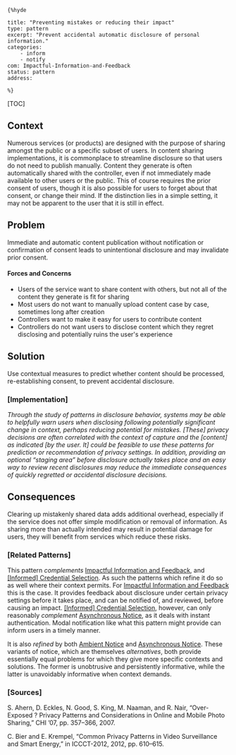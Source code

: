     {%hyde

    title: "Preventing mistakes or reducing their impact"
    type: pattern
    excerpt: "Prevent accidental automatic disclosure of personal information."
    categories:
        - inform
        - notify
    com: Impactful-Information-and-Feedback
    status: pattern
    address:

    %}

[TOC]

<!--### [Also Known As]-->
<!-- All other names the pattern is known by.-->



## Context
<!-- The situations in which the pattern may apply.-->
<!-- Aspects which constrain the solution, but are not modified by it. They affect the impact of different forces.-->

Numerous services (or products) are designed with the purpose of sharing amongst the public or a specific subset of users. In content sharing implementations, it is commonplace to streamline disclosure so that users do not need to publish manually. Content they generate is often automatically shared with the controller, even if not immediately made available to other users or the public. This of course requires the prior consent of users, though it is also possible for users to forget about that consent, or change their mind. If the distinction lies in a simple setting, it may not be apparent to the user that it is still in effect.

## Problem
<!-- The problem a pattern addresses, including a list of forces describing why a problem might be difficult to solve.-->

Immediate and automatic content publication without notification or confirmation of consent leads to unintentional disclosure and may invalidate prior consent.

#### Forces and Concerns
<!-- Implications in this problem which affect the appropriateness of a solution, and are affected by this pattern.-->
<!-- Forces should be highly visible for easy reference, where less obvious a dedicated section is recommended.-->
- Users of the service want to share content with others, but not all of the content they generate is fit for sharing
- Most users do not want to manually upload content case by case, sometimes long after creation
- Controllers want to make it easy for users to contribute content
- Controllers do not want users to disclose content which they regret disclosing and potentially ruins the user's experience

## Solution
<!-- A concise description of how the pattern addresses the problem.-->

Use contextual measures to predict whether content should be processed, re-establishing consent, to prevent accidental disclosure.

<!--### [Structure]-->
<!--A detailed specification of the structural aspects of the pattern. A class diagram if applicable.-->



### [Implementation]
<!--Guidelines for implementing the pattern; code fragments; suggested PETS; policy fragments.-->

_Through the study of patterns in disclosure behavior, systems may be able to helpfully warn users when disclosing following potentially significant change in context, perhaps reducing potential for mistakes. [These] privacy decisions are often correlated with the context of capture and the [content] as indicated [by the user. It] could be feasible to use these patterns for prediction or recommendation of privacy settings. In addition, providing an optional “staging area” before disclosure actually takes place and an easy way to review recent disclosures may reduce the immediate consequences of quickly regretted or accidental disclosure decisions._

## Consequences
<!--The advantages (benefits) and disadvantages (liabilities) of applying the pattern.-->

Clearing up mistakenly shared data adds additional overhead, especially if the service does not offer simple modification or removal of information. As sharing more than actually intended may result in potential damage for users, they will benefit from services which reduce these risks.

<!--### [Constraints]-->
<!-- limitations as a consequence of applying the pattern.-->



<!--## Examples-->
<!--Motivational example to see how the pattern is applied.-->



<!--### [Known Uses]-->
<!-- Pointers to various applications of the pattern.-->



<!--## See Also-->
<!-- Any pointers to relevant information, not contained in the subfields below.-->



### [Related Patterns]
<!-- Supporting and conflicting patterns-->

This pattern _complements_ [Impactful Information and Feedback](Impactful-Information-and-Feedback), and [[Informed] Credential Selection]([Informed]-Credential-Selection). As such the patterns which refine it do so as well where their context permits. For [Impactful Information and Feedback](Impactful-Information-and-Feedback) this is the case. It provides feedback about disclosure under certain privacy settings before it takes place, and can be notified of, and reviewed, before causing an impact. [[Informed] Credential Selection]([Informed]-Credential-Selection), however, can only reasonably _complement_ [Asynchronous Notice](Asynchronous-notice), as it deals with instant authentication. Modal notification like what this pattern might provide can inform users in a timely manner.

It is also _refined_ by both [Ambient Notice](Ambient-notice) and [Asynchronous Notice](Asynchronous-notice). These variants of notice, which are themselves _alternatives_, both provide essentially equal problems for which they give more specific contexts and solutions. The former is unobtrusive and persistently informative, while the latter is unavoidably informative when context demands.

### [Sources]
<!-- References to the original source of the pattern.-->

S. Ahern, D. Eckles, N. Good, S. King, M. Naaman, and R. Nair, “Over-Exposed ? Privacy Patterns and Considerations in Online and Mobile Photo Sharing,” CHI ’07, pp. 357–366, 2007.

C. Bier and E. Krempel, “Common Privacy Patterns in Video Surveillance and Smart Energy,” in ICCCT-2012, 2012, pp. 610–615.

<!--## General Comments-->
<!-- Separate discussion on the pattern.-->



<!--## Tags-->
<!-- User definable descriptors for additional correlation.-->




